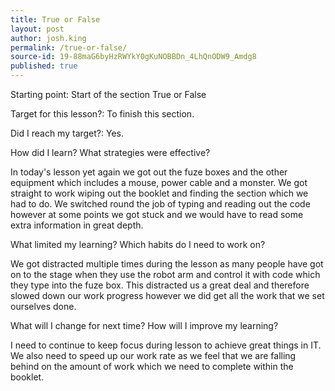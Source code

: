 ```yaml
---
title: True or False
layout: post
author: josh.king
permalink: /true-or-false/
source-id: 19-88maG6byHzRWYkY0gKuNOBBDn_4LhQnODW9_Amdg8
published: true
---
```

Starting point: Start of the section True or False

Target for this lesson?: To finish this section.

Did I reach my target?: Yes.

How did I learn? What strategies were effective? 

In today's lesson yet again we got out the fuze boxes and the other equipment which includes a mouse, power cable and a monster. We got straight to work wiping out the booklet and finding the section which we had to do. We switched round the job of typing and reading out the code however at some points we got stuck and we would have to read some extra information in great depth.

What limited my learning? Which habits do I need to work on? 

We got distracted multiple times during the lesson as many people have got on to the stage when they use the robot arm and control it with code which they type into the fuze box. This distracted us a great deal and therefore slowed down our work progress however we did get all the work that we set ourselves done.

What will I change for next time? How will I improve my learning?

I need to continue to keep focus during lesson to achieve great things in IT. We also need to speed up our work rate as we feel that we are falling behind on the amount of work which we need to complete within the booklet.

